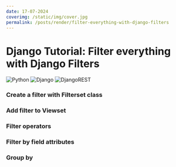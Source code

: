 ```yaml
---
date: 17-07-2024
coverimg: /static/img/cover.jpg
permalink: /posts/render/filter-everything-with-django-filters
---
```


# Django Tutorial: Filter everything with Django Filters

![Python](https://img.shields.io/badge/python-3670A0?style=for-the-badge&logo=python&logoColor=ffdd54)
![Django](https://img.shields.io/badge/django-%23092E20.svg?style=for-the-badge&logo=django&logoColor=white)
![DjangoREST](https://img.shields.io/badge/DJANGO-REST-ff1709?style=for-the-badge&logo=django&logoColor=white&color=ff1709&labelColor=gray)

### Create a filter with Filterset class
### Add filter to Viewset
### Filter operators
### Filter by field attributes
### Group by
